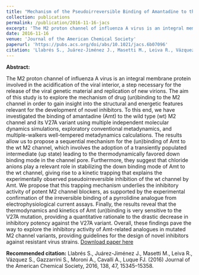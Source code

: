 ```yaml
---
title: "Mechanism of the Pseudoirreversible Binding of Amantadine to the M2 Proton Channel"
collection: publications
permalink: /publication/2016-11-16-jacs
excerpt: 'The M2 proton channel of influenza A virus is an integral membrane protein involved in the acidification of the viral interior, a step necessary for the release of the viral genetic material and replication of new virions. The aim of this study is to explore the mechanism of drug (un)binding to the M2 channel in order to gain insight into the structural and energetic features relevant for the development of novel inhibitors. To this end, we have investigated the binding of amantadine (Amt) to the wild type (wt) M2 channel and its V27A variant using multiple independent molecular dynamics simulations, exploratory conventional metadynamics, and multiple-walkers well-tempered metadynamics calculations. The results allow us to propose a sequential mechanism for the (un)binding of Amt to the wt M2 channel, which involves the adoption of a transiently populated intermediate (up state) leading to the thermodynamically favored down binding mode in the channel pore. Furthermore, they suggest that chloride anions play a relevant role in stabilizing the down binding mode of Amt to the wt channel, giving rise to a kinetic trapping that explains the experimentally observed pseudoirreversible inhibition of the wt channel by Amt. We propose that this trapping mechanism underlies the inhibitory activity of potent M2 channel blockers, as supported by the experimental confirmation of the irreversible binding of a pyrrolidine analogue from electrophysiological current assays. Finally, the results reveal that the thermodynamics and kinetics of Amt (un)binding is very sensitive to the V27A mutation, providing a quantitative rationale to the drastic decrease in inhibitory potency against the V27A variant. Overall, these findings pave the way to explore the inhibitory activity of Amt-related analogues in mutated M2 channel variants, providing guidelines for the design of novel inhibitors against resistant virus strains.'
date: 2016-11-16
venue: 'Journal of the American Chemical Society'
paperurl: 'https://pubs.acs.org/doi/abs/10.1021/jacs.6b07096'
citation: 'Llabrés S., Juárez-Jiménez J., Masetti M., Leiva R., Vázquez S., Gazzarrini S., Moroni A., Cavalli A., Luque FJ. (2016) Journal of the American Chemical Society, 2016, 138, 47, 15345–15358'
---
```


**Abstract:**

The M2 proton channel of influenza A virus is an integral membrane protein involved in the acidification of the viral interior, a step necessary for the release of the viral genetic material and replication of new virions. The aim of this study is to explore the mechanism of drug (un)binding to the M2 channel in order to gain insight into the structural and energetic features relevant for the development of novel inhibitors. To this end, we have investigated the binding of amantadine (Amt) to the wild type (wt) M2 channel and its V27A variant using multiple independent molecular dynamics simulations, exploratory conventional metadynamics, and multiple-walkers well-tempered metadynamics calculations. The results allow us to propose a sequential mechanism for the (un)binding of Amt to the wt M2 channel, which involves the adoption of a transiently populated intermediate (up state) leading to the thermodynamically favored down binding mode in the channel pore. Furthermore, they suggest that chloride anions play a relevant role in stabilizing the down binding mode of Amt to the wt channel, giving rise to a kinetic trapping that explains the experimentally observed pseudoirreversible inhibition of the wt channel by Amt. We propose that this trapping mechanism underlies the inhibitory activity of potent M2 channel blockers, as supported by the experimental confirmation of the irreversible binding of a pyrrolidine analogue from electrophysiological current assays. Finally, the results reveal that the thermodynamics and kinetics of Amt (un)binding is very sensitive to the V27A mutation, providing a quantitative rationale to the drastic decrease in inhibitory potency against the V27A variant. Overall, these findings pave the way to explore the inhibitory activity of Amt-related analogues in mutated M2 channel variants, providing guidelines for the design of novel inhibitors against resistant virus strains.
[Download paper here](https://pubs.acs.org/doi/abs/10.1021/jacs.6b07096)

**Recommended citation:** Llabrés S., Juárez-Jiménez J., Masetti M., Leiva R., Vázquez S., Gazzarrini S., Moroni A., Cavalli A., Luque FJ. (2016) Journal of the American Chemical Society, 2016, 138, 47, 15345–15358.

